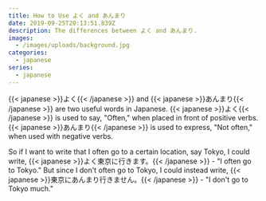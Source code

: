 ```yaml
---
title: How to Use よく and あんまり
date: 2019-09-25T20:13:51.839Z
description: The differences between よく and あんまり.
images:
  - /images/uploads/background.jpg
categories:
  - japanese
series:
  - japanese
---
```

{{< japanese >}}よく{{< /japanese >}} and {{< japanese >}}あんまり{{< /japanese >}} are two useful words in Japanese. {{< japanese >}}よく{{< /japanese >}} is used to say, "Often," when placed in front of positive verbs. {{< japanese >}}あんまり{{< /japanese >}} is used to express, "Not often," when used with negative verbs.

So if I want to write that I often go to a certain location, say Tokyo, I could write, {{< japanese >}}よく東京に行きます。{{< /japanese >}} - "I often go to Tokyo." But since I don't often go to Tokyo, I could instead write, {{< japanese >}}東京にあんまり行きません。{{< /japanese >}} - "I don't go to Tokyo much."
